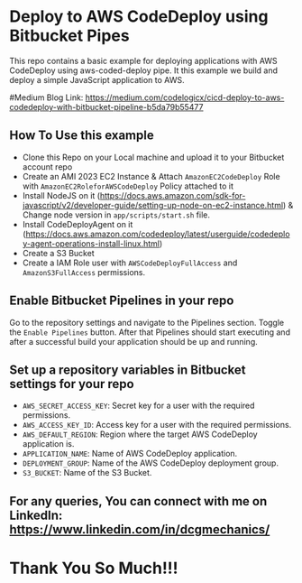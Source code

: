 # Deploy to AWS CodeDeploy using Bitbucket Pipes

This repo contains a basic example for deploying applications with AWS CodeDeploy using aws-coded-deploy pipe. It this example we build and deploy a simple JavaScript application to AWS.

#Medium Blog Link:
 https://medium.com/codelogicx/cicd-deploy-to-aws-codedeploy-with-bitbucket-pipeline-b5da79b55477

## How To Use this example
* Clone this Repo on your Local machine and upload it to your Bitbucket account repo
* Create an AMI 2023 EC2 Instance & Attach `AmazonEC2CodeDeploy` Role with `AmazonEC2RoleforAWSCodeDeploy` Policy attached to it
* Install NodeJS on it (https://docs.aws.amazon.com/sdk-for-javascript/v2/developer-guide/setting-up-node-on-ec2-instance.html) & Change node version in `app/scripts/start.sh` file.
* Install CodeDeployAgent on it (https://docs.aws.amazon.com/codedeploy/latest/userguide/codedeploy-agent-operations-install-linux.html)
* Create a S3 Bucket
* Create a IAM Role user with `AWSCodeDeployFullAccess` and `AmazonS3FullAccess` permissions.

## Enable Bitbucket Pipelines in your repo
Go to the repository settings and navigate to the Pipelines section. Toggle the `Enable Pipelines` button. After that Pipelines should start executing and after a successful build your application should be up and running.


## Set up a repository variables in Bitbucket settings for your repo
* `AWS_SECRET_ACCESS_KEY`: Secret key for a user with the required permissions.
* `AWS_ACCESS_KEY_ID`: Access key for a user with the required permissions.
* `AWS_DEFAULT_REGION`: Region where the target AWS CodeDeploy application is.
* `APPLICATION_NAME`: Name of AWS CodeDeploy application.
* `DEPLOYMENT_GROUP`: Name of the AWS CodeDeploy deployment group.
* `S3_BUCKET`: Name of the S3 Bucket.


## For any queries, You can connect with me on LinkedIn: https://www.linkedin.com/in/dcgmechanics/
# Thank You So Much!!!
